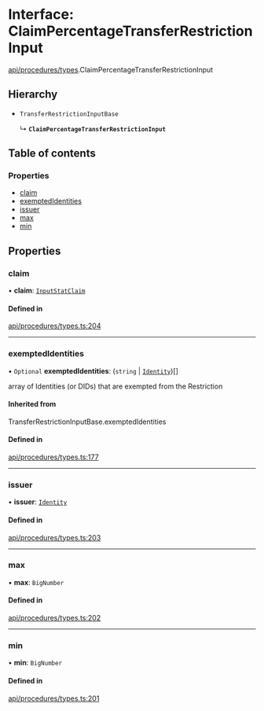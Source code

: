 # Interface: ClaimPercentageTransferRestrictionInput

[api/procedures/types](../wiki/api.procedures.types).ClaimPercentageTransferRestrictionInput

## Hierarchy

- `TransferRestrictionInputBase`

  ↳ **`ClaimPercentageTransferRestrictionInput`**

## Table of contents

### Properties

- [claim](../wiki/api.procedures.types.ClaimPercentageTransferRestrictionInput#claim)
- [exemptedIdentities](../wiki/api.procedures.types.ClaimPercentageTransferRestrictionInput#exemptedidentities)
- [issuer](../wiki/api.procedures.types.ClaimPercentageTransferRestrictionInput#issuer)
- [max](../wiki/api.procedures.types.ClaimPercentageTransferRestrictionInput#max)
- [min](../wiki/api.procedures.types.ClaimPercentageTransferRestrictionInput#min)

## Properties

### claim

• **claim**: [`InputStatClaim`](../wiki/types#inputstatclaim)

#### Defined in

[api/procedures/types.ts:204](https://github.com/PolymeshAssociation/polymesh-sdk/blob/e978aefd/src/api/procedures/types.ts#L204)

___

### exemptedIdentities

• `Optional` **exemptedIdentities**: (`string` \| [`Identity`](../wiki/api.entities.Identity.Identity))[]

array of Identities (or DIDs) that are exempted from the Restriction

#### Inherited from

TransferRestrictionInputBase.exemptedIdentities

#### Defined in

[api/procedures/types.ts:177](https://github.com/PolymeshAssociation/polymesh-sdk/blob/e978aefd/src/api/procedures/types.ts#L177)

___

### issuer

• **issuer**: [`Identity`](../wiki/api.entities.Identity.Identity)

#### Defined in

[api/procedures/types.ts:203](https://github.com/PolymeshAssociation/polymesh-sdk/blob/e978aefd/src/api/procedures/types.ts#L203)

___

### max

• **max**: `BigNumber`

#### Defined in

[api/procedures/types.ts:202](https://github.com/PolymeshAssociation/polymesh-sdk/blob/e978aefd/src/api/procedures/types.ts#L202)

___

### min

• **min**: `BigNumber`

#### Defined in

[api/procedures/types.ts:201](https://github.com/PolymeshAssociation/polymesh-sdk/blob/e978aefd/src/api/procedures/types.ts#L201)
